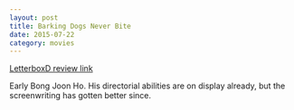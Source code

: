 ```yaml
---
layout: post
title: Barking Dogs Never Bite 
date: 2015-07-22
category: movies
---
```

 
[LetterboxD review link](http://letterboxd.com/samarthbhaskar/film/barking-dogs-never-bite/)

 Early Bong Joon Ho. His directorial abilities are on display already, but the screenwriting has gotten better since. 
